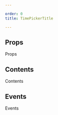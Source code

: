 ```yaml
---

order: 0
title: TimePickerTitle

---
```

 
## Props
 
Props
 
## Contents
 
Contents
 
## Events
 
Events
 
